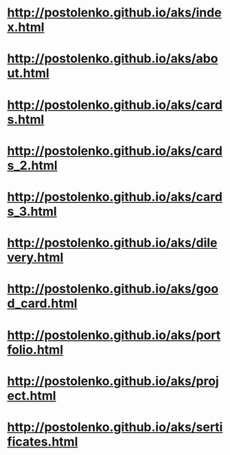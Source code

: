 # http://postolenko.github.io/aks/index.html
# http://postolenko.github.io/aks/about.html
# http://postolenko.github.io/aks/cards.html
# http://postolenko.github.io/aks/cards_2.html
# http://postolenko.github.io/aks/cards_3.html
# http://postolenko.github.io/aks/dilevery.html
# http://postolenko.github.io/aks/good_card.html
# http://postolenko.github.io/aks/portfolio.html
# http://postolenko.github.io/aks/project.html
# http://postolenko.github.io/aks/sertificates.html